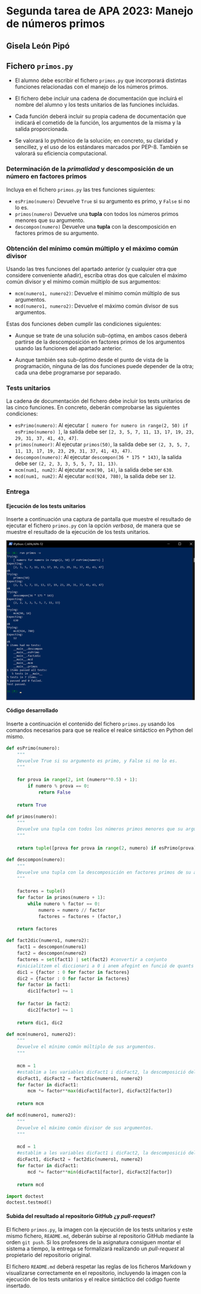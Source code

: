 # Segunda tarea de APA 2023: Manejo de números primos

## Gisela León Pipó

## Fichero `primos.py`

- El alumno debe escribir el fichero `primos.py` que incorporará distintas funciones relacionadas con el manejo
  de los números primos.

- El fichero debe incluir una cadena de documentación que incluirá el nombre del alumno y los tests unitarios
  de las funciones incluidas.

- Cada función deberá incluir su propia cadena de documentación que indicará el cometido de la función, los
  argumentos de la misma y la salida proporcionada.

- Se valorará lo pythónico de la solución; en concreto, su claridad y sencillez, y el uso de los estándares marcados
  por PEP-8. También se valorará su eficiencia computacional.

### Determinación de la *primalidad* y descomposición de un número en factores primos

Incluya en el fichero `primos.py` las tres funciones siguientes:

- `esPrimo(numero)`   Devuelve `True` si su argumento es primo, y `False` si no lo es.
- `primos(numero)`    Devuelve una **tupla** con todos los números primos menores que su argumento.
- `descompon(numero)` Devuelve una **tupla** con la descomposición en factores primos de su argumento.

### Obtención del mínimo común múltiplo y el máximo común divisor

Usando las tres funciones del apartado anterior (y cualquier otra que considere conveniente añadir), escriba otras
dos que calculen el máximo común divisor y el mínimo común múltiplo de sus argumentos:

- `mcm(numero1, numero2)`:  Devuelve el mínimo común múltiplo de sus argumentos.
- `mcd(numero1, numero2)`:  Devuelve el máximo común divisor de sus argumentos.

Estas dos funciones deben cumplir las condiciones siguientes:

- Aunque se trate de una solución sub-óptima, en ambos casos deberá partirse de la descomposición en factores
  primos de los argumentos usando las funciones del apartado anterior.

- Aunque también sea sub-óptimo desde el punto de vista de la programación, ninguna de las dos funciones puede
  depender de la otra; cada una debe programarse por separado.

### Tests unitarios

La cadena de documentación del fichero debe incluir los tests unitarios de las cinco funciones. En concreto, deberán
comprobarse las siguientes condiciones:

- `esPrimo(numero)`:  Al ejecutar `[ numero for numero in range(2, 50) if esPrimo(numero) ]`, la salida debe ser
                      `[2, 3, 5, 7, 11, 13, 17, 19, 23, 29, 31, 37, 41, 43, 47]`.
- `primos(numeor)`: Al ejecutar `primos(50)`, la salida debe ser `(2, 3, 5, 7, 11, 13, 17, 19, 23, 29, 31, 37, 41, 43, 47)`.
- `descompon(numero)`: Al ejecutar `descompon(36 * 175 * 143)`, la salida debe ser `(2, 2, 3, 3, 5, 5, 7, 11, 13)`.
- `mcm(num1, num2)`: Al ejecutar `mcm(90, 14)`, la salida debe ser `630`.
- `mcd(num1, num2)`: Al ejecutar `mcd(924, 780)`, la salida debe ser `12`.

### Entrega

#### Ejecución de los tests unitarios

Inserte a continuación una captura de pantalla que muestre el resultado de ejecutar el fichero `primos.py` con la opción
*verbosa*, de manera que se muestre el resultado de la ejecución de los tests unitarios.

  <img src="Captura.png" width="640" align="center">   

#### Código desarrollado 

Inserte a continuación el contenido del fichero `primos.py` usando los comandos necesarios para que se realice el
realce sintáctico en Python del mismo.

  ```python
  def esPrimo(numero):
      """ 
      Devuelve True si su argumento es primo, y False si no lo es.
      """

      for prova in range(2, int (numero**0.5) + 1):
          if numero % prova == 0:
              return False  

      return True
  ```

  ```python
  def primos(numero):
      """
      Devuelve una tupla con todos los números primos menores que su argumento.
      """

      return tuple([prova for prova in range(2, numero) if esPrimo(prova)])
  ```

  ```python
  def descompon(numero):
      """
      Devuelve una tupla con la descomposición en factores primos de su argumento.
      """

      factores = tuple()
      for factor in primos(numero + 1):
          while numero % factor == 0:
              numero = numero // factor
              factores = factores + (factor,) 
      
      return factores
  ```

  ```python
  def fact2dic(numero1, numero2):
      fact1 = descompon(numero1)
      fact2 = descompon(numero2)
      factores = set(fact1) | set(fact2) #convertir a conjunto
      #inicialitzem el diccionari a 0 i anem afegint en funció de quants cops aparegui el mateix factor
      dic1 = {factor : 0 for factor in factores}
      dic2 = {factor : 0 for factor in factores}
      for factor in fact1:
          dic1[factor] += 1
      
      for factor in fact2:
          dic2[factor] += 1

      return dic1, dic2
  ```

  ```python
  def mcm(numero1, numero2):
      """
      Devuelve el mínimo común múltiplo de sus argumentos.
      """

      mcm = 1
      #establim a les variables dicFact1 i dicFact2, la descomposició dels dos valors
      dicFact1, dicFact2 = fact2dic(numero1, numero2)
      for factor in dicFact1:
          mcm *= factor**max(dicFact1[factor], dicFact2[factor])
      
      return mcm
  ```

  ```python
  def mcd(numero1, numero2):
      """
      Devuelve el máximo común divisor de sus argumentos.
      """
      
      mcd = 1
      #establim a les variables dicFact1 i dicFact2, la descomposició dels dos valors
      dicFact1, dicFact2 = fact2dic(numero1, numero2)
      for factor in dicFact1:
          mcd *= factor**min(dicFact1[factor], dicFact2[factor])
      
      return mcd
  ```

  ```python
  import doctest
  doctest.testmod()
  ```

#### Subida del resultado al repositorio GitHub ¿y *pull-request*?

El fichero `primos.py`, la imagen con la ejecución de los tests unitarios y este mismo fichero, `README.md`, deberán
subirse al repositorio GitHub mediante la orden `git push`. Si los profesores de la asignatura consiguen montar el
sistema a tiempo, la entrega se formalizará realizando un *pull-request* al propietario del repositorio original.

El fichero `README.md` deberá respetar las reglas de los ficheros Markdown y visualizarse correctamente en el repositorio,
incluyendo la imagen con la ejecución de los tests unitarios y el realce sintáctico del código fuente insertado.
